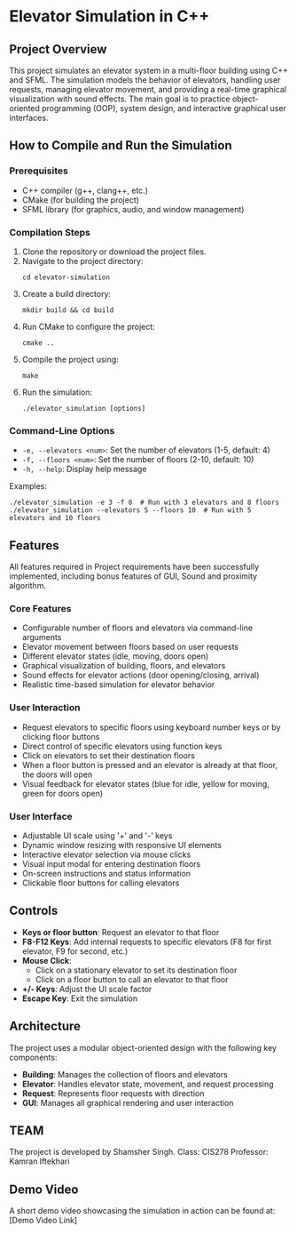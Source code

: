 # Elevator Simulation in C++

## Project Overview
This project simulates an elevator system in a multi-floor building using C++ and SFML. The simulation models the behavior of elevators, handling user requests, managing elevator movement, and providing a real-time graphical visualization with sound effects. The main goal is to practice object-oriented programming (OOP), system design, and interactive graphical user interfaces.

## How to Compile and Run the Simulation

### Prerequisites
- C++ compiler (g++, clang++, etc.)
- CMake (for building the project)
- SFML library (for graphics, audio, and window management)

### Compilation Steps
1. Clone the repository or download the project files.
2. Navigate to the project directory:
   ```
   cd elevator-simulation
   ```
3. Create a build directory:
   ```
   mkdir build && cd build
   ```
4. Run CMake to configure the project:
   ```
   cmake ..
   ```
5. Compile the project using:
   ```
   make
   ```
6. Run the simulation:
   ```
   ./elevator_simulation [options]
   ```

### Command-Line Options
- `-e, --elevators <num>`: Set the number of elevators (1-5, default: 4)
- `-f, --floors <num>`: Set the number of floors (2-10, default: 10)
- `-h, --help`: Display help message

Examples:
```
./elevator_simulation -e 3 -f 8  # Run with 3 elevators and 8 floors
./elevator_simulation --elevators 5 --floors 10  # Run with 5 elevators and 10 floors
```

## Features

All features required in Project requirements have been successfully implemented, including bonus features of GUI, Sound and proximity algorithm.

### Core Features
- Configurable number of floors and elevators via command-line arguments
- Elevator movement between floors based on user requests
- Different elevator states (idle, moving, doors open)
- Graphical visualization of building, floors, and elevators
- Sound effects for elevator actions (door opening/closing, arrival)
- Realistic time-based simulation for elevator behavior

### User Interaction
- Request elevators to specific floors using keyboard number keys or by clicking floor buttons
- Direct control of specific elevators using function keys
- Click on elevators to set their destination floors
- When a floor button is pressed and an elevator is already at that floor, the doors will open
- Visual feedback for elevator states (blue for idle, yellow for moving, green for doors open)

### User Interface
- Adjustable UI scale using '+' and '-' keys
- Dynamic window resizing with responsive UI elements
- Interactive elevator selection via mouse clicks
- Visual input modal for entering destination floors
- On-screen instructions and status information
- Clickable floor buttons for calling elevators

## Controls
- **Keys or floor button**: Request an elevator to that floor 
- **F8-F12 Keys**: Add internal requests to specific elevators (F8 for first elevator, F9 for second, etc.)
- **Mouse Click**:
  - Click on a stationary elevator to set its destination floor
  - Click on a floor button to call an elevator to that floor
- **+/- Keys**: Adjust the UI scale factor
- **Escape Key**: Exit the simulation

## Architecture
The project uses a modular object-oriented design with the following key components:
- **Building**: Manages the collection of floors and elevators
- **Elevator**: Handles elevator state, movement, and request processing
- **Request**: Represents floor requests with direction
- **GUI**: Manages all graphical rendering and user interaction

## TEAM

The project is developed by Shamsher Singh.
Class:      CIS278
Professor:  Kamran Iftekhari

## Demo Video
A short demo video showcasing the simulation in action can be found at: [Demo Video Link]



